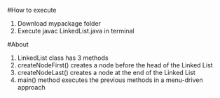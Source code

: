 #How to execute

1. Download mypackage folder
2. Execute javac LinkedList.java in terminal

#About

1. LinkedList class has 3 methods
2. createNodeFirst() creates a node before the head of the Linked List
3. createNodeLast() creates a node at the end of the Linked List
4. main() method executes the previous methods in a menu-driven approach
